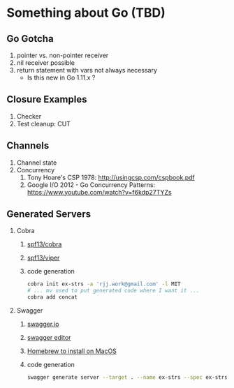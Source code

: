 # Something about Go (TBD)


## Go Gotcha
1. pointer vs. non-pointer receiver
1. nil receiver possible
1. return statement with vars not always necessary
   - Is this new in Go 1.11.x ?

## Closure Examples
1. Checker
1. Test cleanup: CUT

## Channels
1. Channel state
1. Concurrency
    1. Tony Hoare's CSP 1978: http://usingcsp.com/cspbook.pdf
    1. Google I/O 2012 - Go Concurrency Patterns: https://www.youtube.com/watch?v=f6kdp27TYZs

## Generated Servers

1. Cobra
    1. [spf13/cobra](https://github.com/spf13/cobra/blob/master/cobra)
    1. [spf13/viper](https://github.com/spf13/viper)
    1. code generation

        ```bash
        cobra init ex-strs -a 'rjj.work@gmail.com' -l MIT
        # ... mv used to put generated code where I want it ...
        cobra add concat
        ```

1.  Swagger
    1. [swagger.io](https://swagger.io)
    1. [swagger editor](https://editor.swagger.io/)
    1. [Homebrew to install on MacOS](https://brew.sh)
    1. code generation

        ```bash
        swagger generate server --target . --name ex-strs --spec ex-strs.2.0.yaml
        ```
